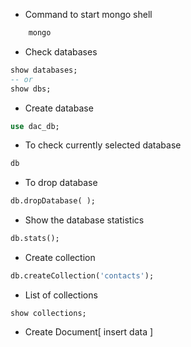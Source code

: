 * Command to start mongo shell
```sql
    mongo 
```

* Check databases
```sql
show databases;
-- or
show dbs;
```

* Create database
```sql
use dac_db;
```

* To check currently selected database
```sql
db
```

* To drop database
```sql
db.dropDatabase( );
```

* Show the database statistics
```sql
db.stats();
```
* Create collection
```sql
db.createCollection('contacts');
```
* List of collections
```mongo
show collections;
```
* Create Document[ insert data ]
```sql

```
